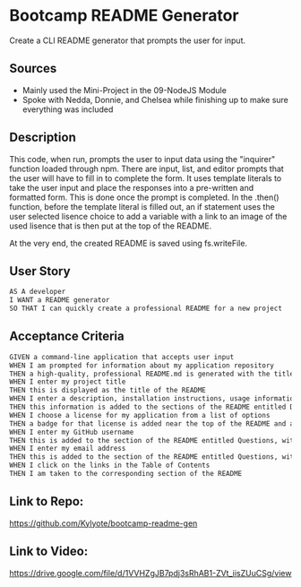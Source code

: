 # Bootcamp README Generator

Create a CLI README generator that prompts the user for input.

## Sources

- Mainly used the Mini-Project in the 09-NodeJS Module
- Spoke with Nedda, Donnie, and Chelsea while finishing up to make sure everything was included

## Description

This code, when run, prompts the user to input data using the "inquirer" function loaded through npm. There are input, list, and editor prompts that the user will have to fill in to complete the form. It uses template literals to take the user input and place the responses into a pre-written and formatted form. This is done once the prompt is completed. In the .then() function, before the template literal is filled out, an if statement uses the user selected lisence choice to add a variable with a link to an image of the used lisence that is then put at the top of the README.

At the very end, the created README is saved using fs.writeFile.

## User Story

```md
AS A developer
I WANT a README generator
SO THAT I can quickly create a professional README for a new project
```

## Acceptance Criteria

```md
GIVEN a command-line application that accepts user input
WHEN I am prompted for information about my application repository
THEN a high-quality, professional README.md is generated with the title of my project and sections entitled Description, Table of Contents, Installation, Usage, License, Contributing, Tests, and Questions
WHEN I enter my project title
THEN this is displayed as the title of the README
WHEN I enter a description, installation instructions, usage information, contribution guidelines, and test instructions
THEN this information is added to the sections of the README entitled Description, Installation, Usage, Contributing, and Tests
WHEN I choose a license for my application from a list of options
THEN a badge for that license is added near the top of the README and a notice is added to the section of the README entitled License that explains which license the application is covered under
WHEN I enter my GitHub username
THEN this is added to the section of the README entitled Questions, with a link to my GitHub profile
WHEN I enter my email address
THEN this is added to the section of the README entitled Questions, with instructions on how to reach me with additional questions
WHEN I click on the links in the Table of Contents
THEN I am taken to the corresponding section of the README
```

## Link to Repo:

https://github.com/Kylyote/bootcamp-readme-gen

## Link to Video:

https://drive.google.com/file/d/1VVHZgJB7pdj3sRhAB1-ZVt_iisZUuCSg/view
